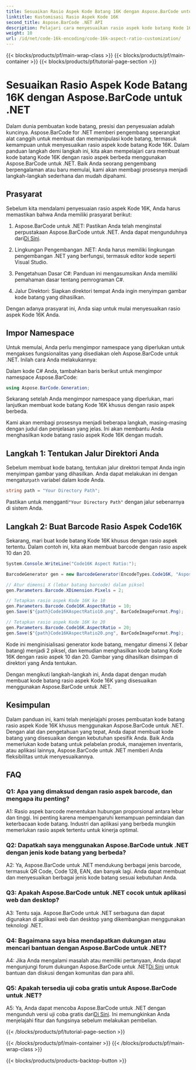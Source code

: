 ```yaml
---
title: Sesuaikan Rasio Aspek Kode Batang 16K dengan Aspose.BarCode untuk .NET
linktitle: Kustomisasi Rasio Aspek Kode 16K
second_title: Aspose.BarCode .NET API
description: Pelajari cara menyesuaikan rasio aspek kode batang Kode 16K menggunakan Aspose.BarCode untuk .NET. Buat kode batang yang tepat untuk aplikasi Anda.
weight: 10
url: /id/net/code-16k-encoding/code-16k-aspect-ratio-customization/
---
```


{{< blocks/products/pf/main-wrap-class >}}
{{< blocks/products/pf/main-container >}}
{{< blocks/products/pf/tutorial-page-section >}}

# Sesuaikan Rasio Aspek Kode Batang 16K dengan Aspose.BarCode untuk .NET

Dalam dunia pembuatan kode batang, presisi dan penyesuaian adalah kuncinya. Aspose.BarCode for .NET memberi pengembang seperangkat alat canggih untuk membuat dan memanipulasi kode batang, termasuk kemampuan untuk menyesuaikan rasio aspek kode batang Kode 16K. Dalam panduan langkah demi langkah ini, kita akan mempelajari cara membuat kode batang Kode 16K dengan rasio aspek berbeda menggunakan Aspose.BarCode untuk .NET. Baik Anda seorang pengembang berpengalaman atau baru memulai, kami akan membagi prosesnya menjadi langkah-langkah sederhana dan mudah dipahami.

## Prasyarat

Sebelum kita mendalami penyesuaian rasio aspek Kode 16K, Anda harus memastikan bahwa Anda memiliki prasyarat berikut:

1.  Aspose.BarCode untuk .NET: Pastikan Anda telah menginstal perpustakaan Aspose.BarCode untuk .NET. Anda dapat mengunduhnya dari[Di Sini](https://releases.aspose.com/barcode/net/).

2. Lingkungan Pengembangan .NET: Anda harus memiliki lingkungan pengembangan .NET yang berfungsi, termasuk editor kode seperti Visual Studio.

3. Pengetahuan Dasar C#: Panduan ini mengasumsikan Anda memiliki pemahaman dasar tentang pemrograman C#.

4. Jalur Direktori: Siapkan direktori tempat Anda ingin menyimpan gambar kode batang yang dihasilkan.

Dengan adanya prasyarat ini, Anda siap untuk mulai menyesuaikan rasio aspek Kode 16K Anda.

## Impor Namespace

Untuk memulai, Anda perlu mengimpor namespace yang diperlukan untuk mengakses fungsionalitas yang disediakan oleh Aspose.BarCode untuk .NET. Inilah cara Anda melakukannya:

Dalam kode C# Anda, tambahkan baris berikut untuk mengimpor namespace Aspose.BarCode:

```csharp
using Aspose.BarCode.Generation;
```

Sekarang setelah Anda mengimpor namespace yang diperlukan, mari lanjutkan membuat kode batang Kode 16K khusus dengan rasio aspek berbeda.

Kami akan membagi prosesnya menjadi beberapa langkah, masing-masing dengan judul dan penjelasan yang jelas. Ini akan membantu Anda menghasilkan kode batang rasio aspek Kode 16K dengan mudah.

## Langkah 1: Tentukan Jalur Direktori Anda

 Sebelum membuat kode batang, tentukan jalur direktori tempat Anda ingin menyimpan gambar yang dihasilkan. Anda dapat melakukan ini dengan mengatur`path` variabel dalam kode Anda.

```csharp
string path = "Your Directory Path";
```

 Pastikan untuk mengganti`"Your Directory Path"` dengan jalur sebenarnya di sistem Anda.

## Langkah 2: Buat Barcode Rasio Aspek Code16K

Sekarang, mari buat kode batang Kode 16K khusus dengan rasio aspek tertentu. Dalam contoh ini, kita akan membuat barcode dengan rasio aspek 10 dan 20.

```csharp
System.Console.WriteLine("Code16K Aspect Ratio:");

BarcodeGenerator gen = new BarcodeGenerator(EncodeTypes.Code16K, "Aspose.BarCode");

// Atur dimensi X (lebar batang barcode) dalam piksel
gen.Parameters.Barcode.XDimension.Pixels = 2;

// Tetapkan rasio aspek Kode 16K ke 10
gen.Parameters.Barcode.Code16K.AspectRatio = 10;
gen.Save($"{path}Code16KAspectRatio10.png", BarCodeImageFormat.Png);

// Tetapkan rasio aspek Kode 16K ke 20
gen.Parameters.Barcode.Code16K.AspectRatio = 20;
gen.Save($"{path}Code16KAspectRatio20.png", BarCodeImageFormat.Png);
```

Kode ini menginisialisasi generator kode batang, mengatur dimensi X (lebar batang) menjadi 2 piksel, dan kemudian menghasilkan kode batang Kode 16K dengan rasio aspek 10 dan 20. Gambar yang dihasilkan disimpan di direktori yang Anda tentukan.

Dengan mengikuti langkah-langkah ini, Anda dapat dengan mudah membuat kode batang rasio aspek Kode 16K yang disesuaikan menggunakan Aspose.BarCode untuk .NET.

## Kesimpulan

Dalam panduan ini, kami telah menjelajahi proses pembuatan kode batang rasio aspek Kode 16K khusus menggunakan Aspose.BarCode untuk .NET. Dengan alat dan pengetahuan yang tepat, Anda dapat membuat kode batang yang disesuaikan dengan kebutuhan spesifik Anda. Baik Anda memerlukan kode batang untuk pelabelan produk, manajemen inventaris, atau aplikasi lainnya, Aspose.BarCode untuk .NET memberi Anda fleksibilitas untuk menyesuaikannya.

## FAQ

### Q1: Apa yang dimaksud dengan rasio aspek barcode, dan mengapa itu penting?

A1: Rasio aspek barcode menentukan hubungan proporsional antara lebar dan tinggi. Ini penting karena mempengaruhi kemampuan pemindaian dan keterbacaan kode batang. Industri dan aplikasi yang berbeda mungkin memerlukan rasio aspek tertentu untuk kinerja optimal.

### Q2: Dapatkah saya menggunakan Aspose.BarCode untuk .NET dengan jenis kode batang yang berbeda?

A2: Ya, Aspose.BarCode untuk .NET mendukung berbagai jenis barcode, termasuk QR Code, Code 128, EAN, dan banyak lagi. Anda dapat membuat dan menyesuaikan berbagai jenis kode batang sesuai kebutuhan Anda.

### Q3: Apakah Aspose.BarCode untuk .NET cocok untuk aplikasi web dan desktop?

A3: Tentu saja. Aspose.BarCode untuk .NET serbaguna dan dapat digunakan di aplikasi web dan desktop yang dikembangkan menggunakan teknologi .NET.

### Q4: Bagaimana saya bisa mendapatkan dukungan atau mencari bantuan dengan Aspose.BarCode untuk .NET?

 A4: Jika Anda mengalami masalah atau memiliki pertanyaan, Anda dapat mengunjungi forum dukungan Aspose.BarCode untuk .NET[Di Sini](https://forum.aspose.com/c/barcode/13) untuk bantuan dan diskusi dengan komunitas dan para ahli.

### Q5: Apakah tersedia uji coba gratis untuk Aspose.BarCode untuk .NET?

 A5: Ya, Anda dapat mencoba Aspose.BarCode untuk .NET dengan mengunduh versi uji coba gratis dari[Di Sini](https://releases.aspose.com/). Ini memungkinkan Anda menjelajahi fitur dan fungsinya sebelum melakukan pembelian.

{{< /blocks/products/pf/tutorial-page-section >}}

{{< /blocks/products/pf/main-container >}}
{{< /blocks/products/pf/main-wrap-class >}}

{{< blocks/products/products-backtop-button >}}
